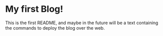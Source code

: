 <h1>My first Blog!</h1>
<p>
This is the first README, and maybe in the future will be a 
text containing the
commands to deploy the blog over the web.
</p>
